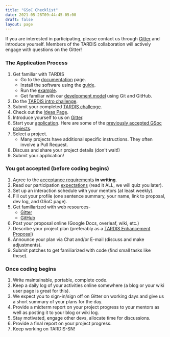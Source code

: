 ```yaml
---
title: "GSoC Checklist"
date: 2021-05-28T09:44:45-05:00
draft: false
layout: page
---
```


If you are interested in participating, please contact us through <a href="https://gitter.im/tardis-sn/gsoc" target="_blank">Gitter</a> and introduce yourself. Members of the TARDIS collaboration will actively engage with questions on the Gitter!

### The Application Process

1. Get familiar with TARDIS
   - Go to the <a href="https://tardis-sn.github.io/tardis/" target="_blank">documentation</a> page.
   - Install the software using the <a href="https://tardis-sn.github.io/tardis/installation.html" target="_blank">guide</a>.
   - Run the <a href="https://tardis-sn.github.io/tardis/quickstart.html" target="_blank">example</a>.
   - Get familiar with our <a href="https://tardis-sn.github.io/tardis/contributing/development/index.html" target="_blank">development model</a> using Git and GitHub.
2. Do the <a href="https://colab.research.google.com/drive/1ojC-CbdvhsnNum9DHxY-JUqlGiZGotDP?usp=sharing" target="_blank">TARDIS intro challenge</a>.
3. Submit your completed <a href="https://forms.gle/ov1f71qogP36qLMc7" target="_blank">TARDIS challenge</a>.
4. Check out the [Ideas Page](../ideas).
5. Introduce yourself to us on <a href="https://gitter.im/tardis-sn/gsoc" target="_blank">Gitter</a>.
6. Start your [application](../other_requirements#application-guidelines). Here are some of the [previously accepted GSoc projects](../gsoc_home#previously-accepted-gSoc-projects).
7. Select a project.
   - Many projects have additional specific instructions. They often involve a Pull Request.
8. Discuss and share your project details (don't wait!)
9. Submit your application!

### You got accepted (before coding begins)

1. Agree to the [acceptance requirements](../other_requirements#participation-requirements) **in writing**.
2. Read our participation [expectations](../other_requirements#participation-expectations) (read it ALL, we will quiz you later).
3. Set up an interaction schedule with your mentors (at least weekly).
4. Fill out your profile (one sentence summary, your name, link to proposal, dev log, and GSoC page).
5. Get familiarized with web resources-
   - <a href="https://gitter.im/tardis-sn/gsoc" target="_blank">Gitter</a>
   - <a href="https://github.com/tardis-sn/tardis" target="_blank">GitHub</a>
6. Post your proposal online (Google Docs, overleaf, wiki, etc.)
7. Describe your project plan (preferably as a <a href="https://github.com/tardis-sn/tep" target="_blank">TARDIS Enhancement Proposal</a>)
8. Announce your plan via Chat and/or E-mail (discuss and make adjustments).
9. Submit patches to get familiarized with code (find small tasks like these).

### Once coding begins

1. Write maintainable, portable, complete code.
2. Keep a daily log of your activities online somewhere (a blog or your wiki user page is great for this).
3. We expect you to sign-in/sign off on Gitter on working days and give us a short summary of your plans for the day.
4. Provide a midterm report on your project progress to your mentors as well as posting it to your blog or wiki log.
5. Stay motivated, engage other devs, allocate time for discussions.
6. Provide a final report on your project progress.
7. Keep working on TARDIS-SN!
